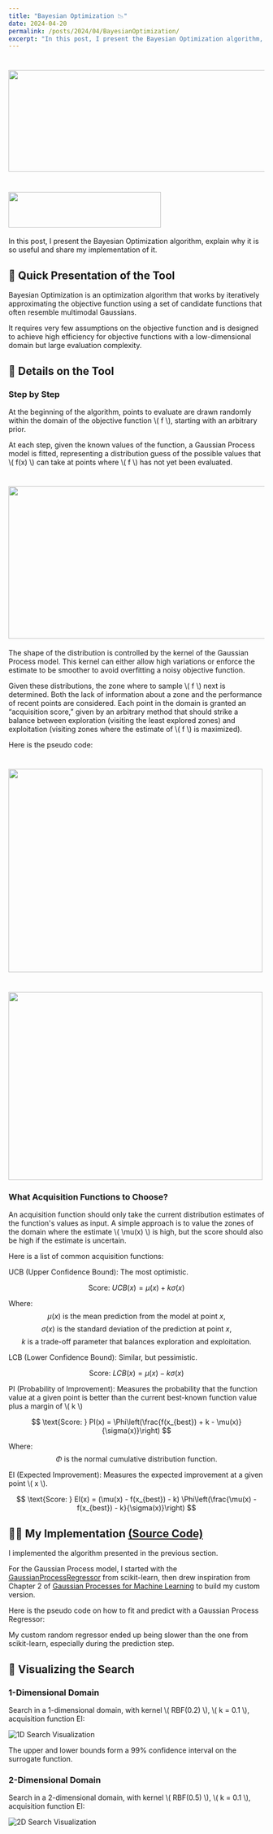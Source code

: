 ```yaml
---
title: "Bayesian Optimization 📉"
date: 2024-04-20
permalink: /posts/2024/04/BayesianOptimization/
excerpt: "In this post, I present the Bayesian Optimization algorithm, explain why it is so useful and share my implementation of it."
---
```

# <img src="/images/BayesianOpt/BayesianOpt1.jpeg" width="900" height="200">

# <img src="/images/DIR.png" width="300" height="70" style="font-size: 15px;">

In this post, I present the Bayesian Optimization algorithm, explain why it is so useful and share my implementation of it.



## 📰 Quick Presentation of the Tool

Bayesian Optimization is an optimization algorithm that works by iteratively approximating the objective function using a set of candidate functions that often resemble multimodal Gaussians. 

It requires very few assumptions on the objective function and is designed to achieve high efficiency for objective functions with a low-dimensional domain but large evaluation complexity.



## 🔬 Details on the Tool

### Step by Step

<p>At the beginning of the algorithm, points to evaluate are drawn randomly within the domain of the objective function \( f \), starting with an arbitrary prior.</p>

<p>At each step, given the known values of the function, a Gaussian Process model is fitted, representing a distribution guess of the possible values that \( f(x) \) can take at points where \( f \) has not yet been evaluated.</p>

# <img src="/images/BayesianOpt/BayesianOpt2.png" width="700" height="300">

The shape of the distribution is controlled by the kernel of the Gaussian Process model. This kernel can either allow high variations or enforce the estimate to be smoother to avoid overfitting a noisy objective function.

<p>Given these distributions, the zone where to sample \( f \) next is determined. Both the lack of information about a zone and the performance of recent points are considered. Each point in the domain is granted an “acquisition score,” given by an arbitrary method that should strike a balance between exploration (visiting the least explored zones) and exploitation (visiting zones where the estimate of \( f \) is maximized).</p>

Here is the pseudo code:

# <img src="/images/BayesianOpt/BayesianOpt4.png" width="500" height="400">

# <img src="/images/BayesianOpt/BayesianOpt3.png" width="500" height="370">

### What Acquisition Functions to Choose?

<p>An acquisition function should only take the current distribution estimates of the function's values as input. A simple approach is to value the zones of the domain where the estimate \( \mu(x) \) is high, but the score should also be high if the estimate is uncertain.</p>

Here is a list of common acquisition functions:

UCB (Upper Confidence Bound): The most optimistic.
  
  $$
  \text{Score: } UCB(x) = \mu(x) + k \sigma(x)
  $$

  Where:
  $$
  \mu(x) \text{ is the mean prediction from the model at point } x,
  $$
  $$
  \sigma(x) \text{ is the standard deviation of the prediction at point } x,
  $$
  $$
  k \text{ is a trade-off parameter that balances exploration and exploitation.}
  $$

LCB (Lower Confidence Bound): Similar, but pessimistic.
  
  $$
  \text{Score: } LCB(x) = \mu(x) - k \sigma(x)
  $$

<p>PI (Probability of Improvement): Measures the probability that the function value at a given point is better than the current best-known function value plus a margin of \( k \)</p>

  $$
  \text{Score: } PI(x) = \Phi\left(\frac{f(x_{best}) + k - \mu(x)}{\sigma(x)}\right)
  $$

  Where:
  $$
  \Phi \text{ is the normal cumulative distribution function.}
  $$

<p>EI (Expected Improvement): Measures the expected improvement at a given point \( x \).</p>

  $$
  \text{Score: } EI(x) = (\mu(x) - f(x_{best}) - k) \Phi\left(\frac{\mu(x) - f(x_{best}) - k}{\sigma(x)}\right)
  $$



## 👨‍💻 My Implementation [(Source Code)](https://github.com/Hadrien-Cr/Discover-Implement-Repeat/tree/main/Optimization/BAYESIAN_OPT)

I implemented the algorithm presented in the previous section.

For the Gaussian Process model, I started with the [GaussianProcessRegressor](https://scikit-learn.org/stable/modules/generated/sklearn.gaussian_process.GaussianProcessRegressor.html) from scikit-learn, then drew inspiration from Chapter 2 of [Gaussian Processes for Machine Learning](https://gaussianprocess.org/gpml/chapters/RW.pdf) to build my custom version.

Here is the pseudo code on how to fit and predict with a Gaussian Process Regressor:

My custom random regressor ended up being slower than the one from scikit-learn, especially during the prediction step.



## 👀 Visualizing the Search

### 1-Dimensional Domain

<p>Search in a 1-dimensional domain, with kernel \( RBF(0.2) \), \( k = 0.1 \), acquisition function EI:</p>

![1D Search Visualization](/images/BayesianOpt/BayesianOpt3.gif)

The upper and lower bounds form a 99% confidence interval on the surrogate function.

### 2-Dimensional Domain

<p>Search in a 2-dimensional domain, with kernel \( RBF(0.5) \), \( k = 0.1 \), acquisition function EI:</p>

![2D Search Visualization](/images/BayesianOpt/BayesianOpt4.gif)
